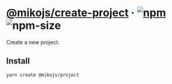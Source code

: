 # [@mikojs/create-project][website] · <!-- badges.start -->[![npm][npm-image]][npm-link] ![npm-size][npm-size-image]

[npm-image]: https://img.shields.io/npm/v/@mikojs/create-project.svg
[npm-link]: https://www.npmjs.com/package/@mikojs/create-project
[npm-size-image]: https://img.shields.io/bundlephobia/minzip/@mikojs/create-project.svg

<!-- badges.end -->

[website]: https://mikojs.github.io/core/create-project

Create a new project.

## Install

```sh
yarn create @mikojs/project
```
